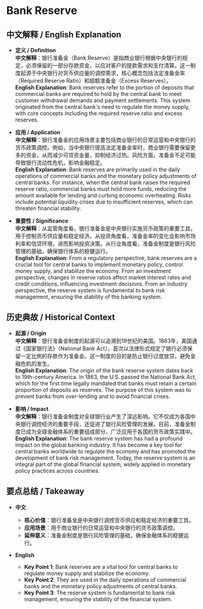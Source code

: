 # Bank Reserve

## 中文解释 / English Explanation

* **定义 / Definition**  
  **中文解释**：银行准备金（Bank Reserve）是指商业银行根据中央银行的规定，必须保留的一部分存款资金，以应对客户的提款需求和支付清算。这一制度起源于中央银行对货币供应量的调控需求，核心概念包括法定准备金率（Required Reserve Ratio）和超额准备金（Excess Reserves）。  
  **English Explanation**: Bank reserves refer to the portion of deposits that commercial banks are required to hold by the central bank to meet customer withdrawal demands and payment settlements. This system originated from the central bank's need to regulate the money supply, with core concepts including the required reserve ratio and excess reserves.

* **应用 / Application**  
  **中文解释**：银行准备金的应用场景主要包括商业银行的日常运营和中央银行的货币政策调控。例如，当中央银行提高法定准备金率时，商业银行需要保留更多的资金，从而减少可贷资金量，抑制经济过热。风险方面，准备金不足可能导致银行流动性危机，影响金融稳定。  
  **English Explanation**: Bank reserves are primarily used in the daily operations of commercial banks and the monetary policy adjustments of central banks. For instance, when the central bank raises the required reserve ratio, commercial banks must hold more funds, reducing the amount available for lending and curbing economic overheating. Risks include potential liquidity crises due to insufficient reserves, which can threaten financial stability.

* **重要性 / Significance**  
  **中文解释**：从监管角度看，银行准备金是中央银行实施货币政策的重要工具，用于控制货币供应量和稳定经济。从投资角度看，准备金率的变化会影响市场利率和信贷环境，进而影响投资决策。从行业角度看，准备金制度是银行风险管理的基础，确保银行体系的稳健运行。  
  **English Explanation**: From a regulatory perspective, bank reserves are a crucial tool for central banks to implement monetary policy, control money supply, and stabilize the economy. From an investment perspective, changes in reserve ratios affect market interest rates and credit conditions, influencing investment decisions. From an industry perspective, the reserve system is fundamental to bank risk management, ensuring the stability of the banking system.

## 历史典故 / Historical Context

* **起源 / Origin**  
  **中文解释**：银行准备金制度的起源可以追溯到19世纪的美国。1863年，美国通过《国家银行法》（National Bank Act），首次以法律形式规定了银行必须保留一定比例的存款作为准备金。这一制度的目的是防止银行过度放贷，避免金融危机的发生。  
  **English Explanation**: The origin of the bank reserve system dates back to 19th-century America. In 1863, the U.S. passed the National Bank Act, which for the first time legally mandated that banks must retain a certain proportion of deposits as reserves. The purpose of this system was to prevent banks from over-lending and to avoid financial crises.

* **影响 / Impact**  
  **中文解释**：银行准备金制度对全球银行业产生了深远影响。它不仅成为各国中央银行调控经济的重要手段，还促进了银行风险管理的发展。目前，准备金制度已成为全球金融体系的重要组成部分，广泛应用于各国的货币政策实践中。  
  **English Explanation**: The bank reserve system has had a profound impact on the global banking industry. It has become a key tool for central banks worldwide to regulate the economy and has promoted the development of bank risk management. Today, the reserve system is an integral part of the global financial system, widely applied in monetary policy practices across countries.

## 要点总结 / Takeaway

* **中文**  
  - **核心价值**：银行准备金是中央银行调控货币供应和稳定经济的重要工具。  
  - **应用场景**：用于商业银行的日常运营和中央银行的货币政策调控。  
  - **延伸意义**：准备金制度是银行风险管理的基础，确保金融体系的稳健运行。

* **English**  
  - **Key Point 1**: Bank reserves are a vital tool for central banks to regulate money supply and stabilize the economy.  
  - **Key Point 2**: They are used in the daily operations of commercial banks and the monetary policy adjustments of central banks.  
  - **Key Point 3**: The reserve system is fundamental to bank risk management, ensuring the stability of the financial system.